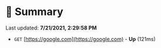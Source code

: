 # 📖 Summary
Last updated: **7/21/2021, 2:29:58 PM**

- `GET` [https://google.com](https://google.com) - **Up** (121ms)
